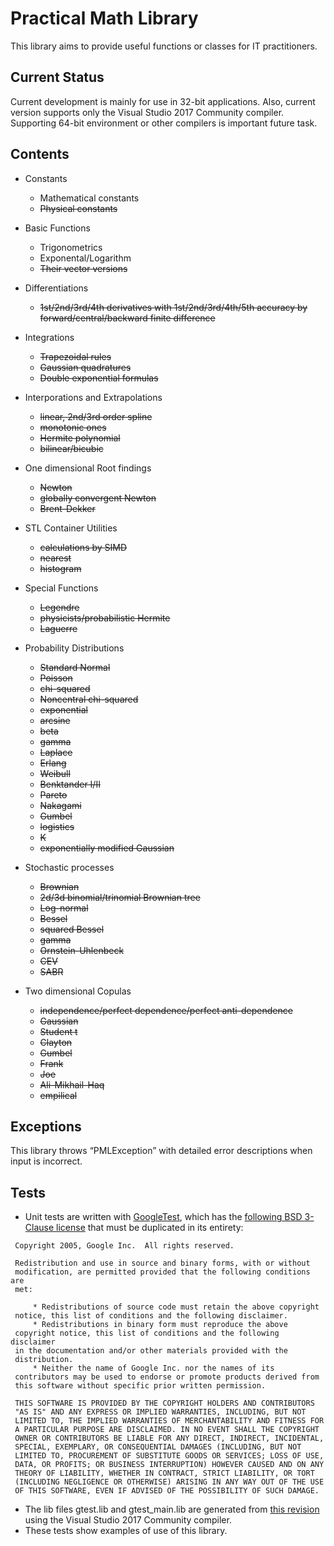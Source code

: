 # Practical Math Library
This library aims to provide useful functions or classes for IT practitioners.


## Current Status
Current development is mainly for use in 32-bit applications.
Also, current version supports only the Visual Studio 2017 Community compiler.
Supporting 64-bit environment or other compilers is important future task.

## Contents
 - Constants
    - Mathematical constants
    - ~~Physical constants~~
    
 - Basic Functions
    - Trigonometrics
    - Exponental/Logarithm
    - ~~Their vector versions~~

 - Differentiations
    - ~~1st/2nd/3rd/4th derivatives with 1st/2nd/3rd/4th/5th accuracy by forward/central/backward finite difference~~

 - Integrations
    - ~~Trapezoidal rules~~
    - ~~Gaussian quadratures~~
    - ~~Double exponential formulas~~
    
 - Interporations and Extrapolations
    - ~~linear, 2nd/3rd order spline~~
    - ~~monotonic ones~~
    - ~~Hermite polynomial~~
    - ~~bilinear/bicubic~~

 - One dimensional Root findings
    - ~~Newton~~
    - ~~globally convergent Newton~~
    - ~~Brent-Dekker~~
    
 - STL Container Utilities
    - ~~calculations by SIMD~~
    - ~~nearest~~
    - ~~histogram~~
    
 - Special Functions
    - ~~Legendre~~
    - ~~physicists/probabilistic Hermite~~
    - ~~Laguerre~~
 
 - Probability Distributions
    - ~~Standard Normal~~
    - ~~Poisson~~
    - ~~chi-squared~~
    - ~~Noncentral chi-squared~~
    - ~~exponential~~
    - ~~arcsine~~
    - ~~beta~~
    - ~~gamma~~
    - ~~Laplace~~
    - ~~Erlang~~
    - ~~Weibull~~
    - ~~Benktander I/II~~
    - ~~Pareto~~
    - ~~Nakagami~~
    - ~~Gumbel~~
    - ~~logistics~~
    - ~~K~~
    - ~~exponentially modified Gaussian~~
 
 - Stochastic processes
    - ~~Brownian~~
    - ~~2d/3d binomial/trinomial Brownian tree~~
    - ~~Log-normal~~
    - ~~Bessel~~
    - ~~squared Bessel~~
    - ~~gamma~~
    - ~~Ornstein-Uhlenbeck~~
    - ~~CEV~~
    - ~~SABR~~
    
 - Two dimensional Copulas
    - ~~independence/perfect dependence/perfect anti-dependence~~
    - ~~Gaussian~~
    - ~~Student t~~
    - ~~Clayton~~
    - ~~Gumbel~~
    - ~~Frank~~
    - ~~Joe~~
    - ~~Ali-Mikhail-Haq~~
    - ~~empilical~~

## Exceptions
This library throws “PMLException” with detailed error descriptions when input is incorrect.

## Tests
 - Unit tests are written with [GoogleTest](https://github.com/google/googletest), which has the [following BSD 3-Clause license](https://github.com/google/googletest/blob/master/LICENSE) that must be duplicated in its entirety:
```
 Copyright 2005, Google Inc.  All rights reserved.

 Redistribution and use in source and binary forms, with or without
 modification, are permitted provided that the following conditions are
 met:

     * Redistributions of source code must retain the above copyright
 notice, this list of conditions and the following disclaimer.
     * Redistributions in binary form must reproduce the above
 copyright notice, this list of conditions and the following disclaimer
 in the documentation and/or other materials provided with the
 distribution.
     * Neither the name of Google Inc. nor the names of its
 contributors may be used to endorse or promote products derived from
 this software without specific prior written permission.

 THIS SOFTWARE IS PROVIDED BY THE COPYRIGHT HOLDERS AND CONTRIBUTORS
 "AS IS" AND ANY EXPRESS OR IMPLIED WARRANTIES, INCLUDING, BUT NOT
 LIMITED TO, THE IMPLIED WARRANTIES OF MERCHANTABILITY AND FITNESS FOR
 A PARTICULAR PURPOSE ARE DISCLAIMED. IN NO EVENT SHALL THE COPYRIGHT
 OWNER OR CONTRIBUTORS BE LIABLE FOR ANY DIRECT, INDIRECT, INCIDENTAL,
 SPECIAL, EXEMPLARY, OR CONSEQUENTIAL DAMAGES (INCLUDING, BUT NOT
 LIMITED TO, PROCUREMENT OF SUBSTITUTE GOODS OR SERVICES; LOSS OF USE,
 DATA, OR PROFITS; OR BUSINESS INTERRUPTION) HOWEVER CAUSED AND ON ANY
 THEORY OF LIABILITY, WHETHER IN CONTRACT, STRICT LIABILITY, OR TORT
 (INCLUDING NEGLIGENCE OR OTHERWISE) ARISING IN ANY WAY OUT OF THE USE
 OF THIS SOFTWARE, EVEN IF ADVISED OF THE POSSIBILITY OF SUCH DAMAGE.
```

 - The lib files gtest.lib and gtest_main.lib are generated from [this revision](https://github.com/google/googletest/commit/dfa853b63d17c787914b663b50c2095a0c5b706e) using the Visual Studio 2017 Community compiler.
 - These tests show examples of use of this library.
